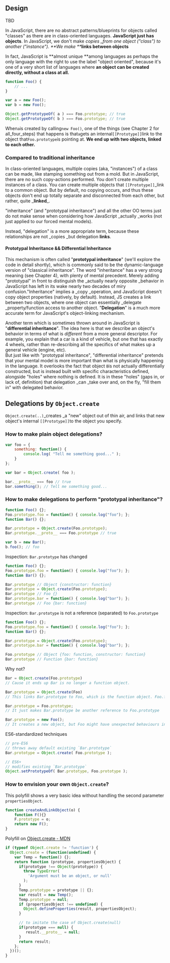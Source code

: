 ## Design

TBD

In JavaScript, there are no abstract patterns/blueprints for objects called "classes" as there are in class-oriented languages. **JavaScript just has objects**. In JavaScript, we don't make _copies \_from one object \("class"\) to another \("instance"\). **We make **_**links between objects**

In fact, JavaScript is **almost unique **among languages as perhaps the only language with the right to use the label "object oriented", because it's one of a very short list of languages where **an object can be created directly, without a class at all.**

```js
function Foo() {
    // ...
}

var a = new Foo();
var b = new Foo();

Object.getPrototypeOf( a ) === Foo.prototype; // true
Object.getPrototypeOf( b ) === Foo.prototype; // true
```

When`a`is created by calling`new Foo()`, one of the things \(see Chapter 2 for all\_four\_steps\) that happens is that`a`gets an internal`[[Prototype]]`link to the object that`Foo.prototype`is pointing at. **We end up with two objects, linked to each other.**

### Compared to traditional inheritance

In class-oriented languages, multiple copies \(aka, "instances"\) of a class can be made, like stamping something out from a mold. But in JavaScript, there are no such copy-actions performed. You don't create multiple instances of a class. You can create multiple objects that `[[Prototype]]`_link to a common object. But by default, no copying occurs, and thus these objects don't end up totally separate and disconnected from each other, but rather, quite _**linked**\_.

"inheritance" \(and "prototypal inheritance"\) and all the other OO terms just do not make sense when considering how JavaScript _actually _works \(not just applied to our forced mental models\).

Instead, "delegation" is a more appropriate term, because these relationships are not _copies _but delegation **links**.

#### Prototypal Inheritance && Differential Inheritance

This mechanism is often called "**prototypal inheritance**" \(we'll explore the code in detail shortly\), which is commonly said to be the dynamic-language version of "classical inheritance". The word "inheritance" has a very strong meaning \(see Chapter 4\), with plenty of mental precedent. Merely adding "prototypal" in front to distinguish the \_actually nearly opposite \_behavior in JavaScript has left in its wake nearly two decades of miry confusion."Inheritance" implies a \_copy \_operation, and JavaScript doesn't copy object properties \(natively, by default\). Instead, JS creates a link between two objects, where one object can essentially \_delegate \_property/function access to another object. "**Delegation**" is a much more accurate term for JavaScript's object-linking mechanism.

Another term which is sometimes thrown around in JavaScript is "**differential inheritance**". The idea here is that we describe an object's behavior in terms of what is _different_ from a more general descriptor. For example, you explain that a car is a kind of vehicle, but one that has exactly 4 wheels, rather than re-describing all the specifics of what makes up a general vehicle \(engine, etc\).  
But just like with "prototypal inheritance", "differential inheritance" pretends that your mental model is more important than what is physically happening in the language. It overlooks the fact that object `B`is not actually differentially constructed, but is instead built with specific characteristics defined, alongside "holes" where nothing is defined. It is in these "holes" \(gaps in, or lack of, definition\) that delegation \_can \_take over and, on the fly, "fill them in" with delegated behavior.

## Delegations by `Object.create`

`Object.create(..)`\_creates \_a "new" object out of thin air, and links that new object's internal `[[Prototype]]`to the object you specify.

### How to make plain object delegations?

```js
var foo = {
    something: function() {
        console.log( "Tell me something good..." );
    }
};

var bar = Object.create( foo );

bar.__proto__ === foo // true
bar.something(); // Tell me something good...
```

### How to make delegations to perform "prototypal inheritance"?

```js
function Foo() {};
Foo.prototype.foo = function() { console.log("foo"); };
function Bar() {};

Bar.prototype = Object.create(Foo.prototype);
Bar.prototype.__proto__ === Foo.prototype // true

var b = new Bar();
b.foo(); // foo
```

Inspection: `Bar.prototype` has changed

```js
function Foo() {};
Foo.prototype.foo = function() { console.log("foo"); };
function Bar() {};

Bar.prototype // Object {constructor: function}
Bar.prototype = Object.create(Foo.prototype);
Bar.prototype // Foo {}
Bar.prototype.bar = function() { console.log("bar"); };
Bar.prototype // Foo {bar: function}
```

Inspection: `Bar.prototype` is not a reference \(separated\) to `Foo.prototype`

```js
function Foo() {};
Foo.prototype.foo = function() { console.log("foo"); };
function Bar() {};

Bar.prototype = Object.create(Foo.prototype);
Bar.prototype.bar = function() { console.log("bar"); };

Foo.prototype // Object {foo: function, constructor: function}
Bar.prototype // Function {bar: function}
```

Why not?

```js
Bar = Object.create(Foo.prototype)
// Cause it ends up Bar is no longer a function object.

Bar.prototype = Object.create(Foo)
// This links Bar.prototype to Foo, which is the function object. Foo.foo() is not a function.

Bar.prototype = Foo.prototype;
// It just makes Bar.prototype be another reference to Foo.prototype

Bar.prototype = new Foo();
// It creates a new object, but Foo might have unexpected behaviours in constructor calling
```

ES6-standardized techniques

```js
// pre-ES6
// throws away default existing `Bar.prototype`
Bar.prototype = Object.create( Foo.prototype );

// ES6+
// modifies existing `Bar.prototype`
Object.setPrototypeOf( Bar.prototype, Foo.prototype );
```

### How to envision your own `Object.create`?

This polyfill shows a very basic idea without handling the second parameter `propertiesObject`.

```js
function createAndLinkObject(o) {
    function F(){}
    F.prototype = o;
    return new F();
}
```

Polyfill on [Object.create - MDN](https://developer.mozilla.org/en-US/docs/Web/JavaScript/Reference/Global_Objects/Object/create)

```js
if (typeof Object.create != 'function') {
  Object.create = (function(undefined) {
    var Temp = function() {};
    return function (prototype, propertiesObject) {
      if(prototype !== Object(prototype)) {
        throw TypeError(
          'Argument must be an object, or null'
        );
      }
      Temp.prototype = prototype || {};
      var result = new Temp();
      Temp.prototype = null;
      if (propertiesObject !== undefined) {
        Object.defineProperties(result, propertiesObject); 
      } 

      // to imitate the case of Object.create(null)
      if(prototype === null) {
         result.__proto__ = null;
      } 
      return result;
    };
  })();
}
```




